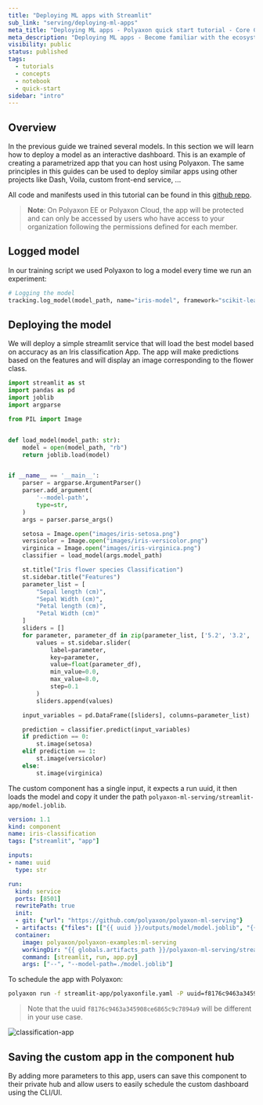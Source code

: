 ```yaml
---
title: "Deploying ML apps with Streamlit"
sub_link: "serving/deploying-ml-apps"
meta_title: "Deploying ML apps - Polyaxon quick start tutorial - Core Concepts"
meta_description: "Deploying ML apps - Become familiar with the ecosystem of Polyaxon tools with a top-level overview and useful links to get you started."
visibility: public
status: published
tags:
  - tutorials
  - concepts
  - notebook
  - quick-start
sidebar: "intro"
---
```


## Overview

In the previous guide we trained several models. In this section we will learn how to deploy a model as an interactive dashboard.
This is an example of creating a parametrized app that you can host using Polyaxon.
The same principles in this guides can be used to deploy similar apps using other projects like Dash, Voila, custom front-end service, ...

All code and manifests used in this tutorial can be found in this [github repo](https://github.com/polyaxon/polyaxon-ml-serving).

> **Note**: On Polyaxon EE or Polyaxon Cloud, the app will be protected and can only be accessed by users who have access to your organization following the permissions defined for each member.

## Logged model

In our training script we used Polyaxon to log a model every time we run an experiment:

```python
# Logging the model
tracking.log_model(model_path, name="iris-model", framework="scikit-learn", versioned=False)
```

## Deploying the model

We will deploy a simple streamlit service that will load the best model based on accuracy as an Iris classification App.
The app will make predictions based on the features and will display an image corresponding to the flower class.


```python
import streamlit as st
import pandas as pd
import joblib
import argparse

from PIL import Image


def load_model(model_path: str):
    model = open(model_path, "rb")
    return joblib.load(model)


if __name__ == '__main__':
    parser = argparse.ArgumentParser()
    parser.add_argument(
        '--model-path',
        type=str,
    )
    args = parser.parse_args()

    setosa = Image.open("images/iris-setosa.png")
    versicolor = Image.open("images/iris-versicolor.png")
    virginica = Image.open("images/iris-virginica.png")
    classifier = load_model(args.model_path)

    st.title("Iris flower species Classification")
    st.sidebar.title("Features")
    parameter_list = [
        "Sepal length (cm)",
        "Sepal Width (cm)",
        "Petal length (cm)",
        "Petal Width (cm)"
    ]
    sliders = []
    for parameter, parameter_df in zip(parameter_list, ['5.2', '3.2', '4.2', '1.2']):
        values = st.sidebar.slider(
            label=parameter,
            key=parameter,
            value=float(parameter_df),
            min_value=0.0,
            max_value=8.0,
            step=0.1
        )
        sliders.append(values)

    input_variables = pd.DataFrame([sliders], columns=parameter_list)

    prediction = classifier.predict(input_variables)
    if prediction == 0:
        st.image(setosa)
    elif prediction == 1:
        st.image(versicolor)
    else:
        st.image(virginica)
```

The custom component has a single input, it expects a run uuid, it then loads the model and copy it under the path `polyaxon-ml-serving/streamlit-app/model.joblib`.

```yaml
version: 1.1
kind: component
name: iris-classification
tags: ["streamlit", "app"]

inputs:
- name: uuid
  type: str

run:
  kind: service
  ports: [8501]
  rewritePath: true
  init:
  - git: {"url": "https://github.com/polyaxon/polyaxon-ml-serving"}
  - artifacts: {"files": [["{{ uuid }}/outputs/model/model.joblib", "{{ globals.artifacts_path }}/polyaxon-ml-serving/streamlit-app/model.joblib"]]}
  container:
    image: polyaxon/polyaxon-examples:ml-serving
    workingDir: "{{ globals.artifacts_path }}/polyaxon-ml-serving/streamlit-app"
    command: [streamlit, run, app.py]
    args: ["--", "--model-path=./model.joblib"]
```

To schedule the app with Polyaxon: 

```bash
polyaxon run -f streamlit-app/polyaxonfile.yaml -P uuid=f8176c9463a345908ce6865c9c7894a9
```

> Note that the uuid `f8176c9463a345908ce6865c9c7894a9` will be different in your use case.

![classification-app](../../../../content/images/dashboard/runs/classification-app.png)

## Saving the custom app in the component hub

By adding more parameters to this app, users can save this component to their private hub and allow users to easily schedule the custom dashboard using the CLI/UI.
